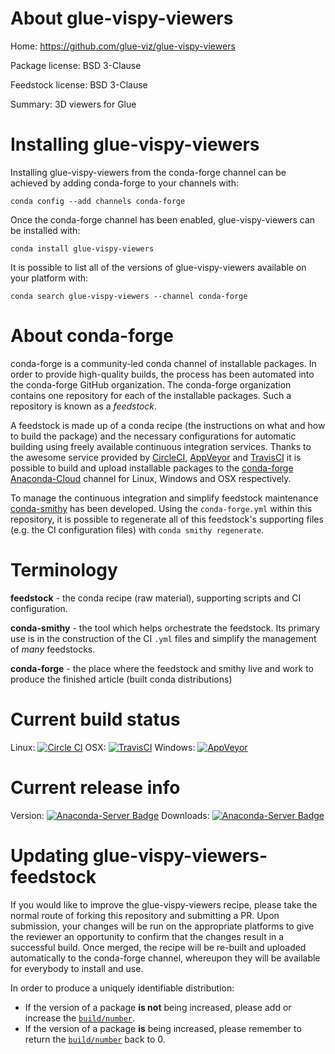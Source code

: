 About glue-vispy-viewers
========================

Home: https://github.com/glue-viz/glue-vispy-viewers

Package license: BSD 3-Clause

Feedstock license: BSD 3-Clause

Summary: 3D viewers for Glue



Installing glue-vispy-viewers
=============================

Installing glue-vispy-viewers from the conda-forge channel can be achieved by adding conda-forge to your channels with:

```
conda config --add channels conda-forge
```

Once the conda-forge channel has been enabled, glue-vispy-viewers can be installed with:

```
conda install glue-vispy-viewers
```

It is possible to list all of the versions of glue-vispy-viewers available on your platform with:

```
conda search glue-vispy-viewers --channel conda-forge
```


About conda-forge
=================

conda-forge is a community-led conda channel of installable packages.
In order to provide high-quality builds, the process has been automated into the
conda-forge GitHub organization. The conda-forge organization contains one repository 
for each of the installable packages. Such a repository is known as a *feedstock*.

A feedstock is made up of a conda recipe (the instructions on what and how to build
the package) and the necessary configurations for automatic building using freely
available continuous integration services. Thanks to the awesome service provided by
[CircleCI](https://circleci.com/), [AppVeyor](http://www.appveyor.com/)
and [TravisCI](https://travis-ci.org/) it is possible to build and upload installable
packages to the [conda-forge](https://anaconda.org/conda-forge)
[Anaconda-Cloud](http://docs.anaconda.org/) channel for Linux, Windows and OSX respectively.

To manage the continuous integration and simplify feedstock maintenance
[conda-smithy](http://github.com/conda-forge/conda-smithy) has been developed.
Using the ``conda-forge.yml`` within this repository, it is possible to regenerate all of
this feedstock's supporting files (e.g. the CI configuration files) with ``conda smithy regenerate``.


Terminology
===========

**feedstock** - the conda recipe (raw material), supporting scripts and CI configuration.

**conda-smithy** - the tool which helps orchestrate the feedstock.
                   Its primary use is in the construction of the CI ``.yml`` files
                   and simplify the management of *many* feedstocks.

**conda-forge** - the place where the feedstock and smithy live and work to
                  produce the finished article (built conda distributions)

Current build status
====================

Linux: [![Circle CI](https://circleci.com/gh/conda-forge/glue-vispy-viewers-feedstock.svg?style=svg)](https://circleci.com/gh/conda-forge/glue-vispy-viewers-feedstock)
OSX: [![TravisCI](https://travis-ci.org/conda-forge/glue-vispy-viewers-feedstock.svg?branch=master)](https://travis-ci.org/conda-forge/glue-vispy-viewers-feedstock) 
Windows: [![AppVeyor](https://ci.appveyor.com/api/projects/status/github/conda-forge/glue-vispy-viewers-feedstock?svg=True)](https://ci.appveyor.com/project/conda-forge/glue-vispy-viewers-feedstock/branch/master)

Current release info
====================
Version: [![Anaconda-Server Badge](https://anaconda.org/conda-forge/glue-vispy-viewers/badges/version.svg)](https://anaconda.org/conda-forge/glue-vispy-viewers)
Downloads: [![Anaconda-Server Badge](https://anaconda.org/conda-forge/glue-vispy-viewers/badges/downloads.svg)](https://anaconda.org/conda-forge/glue-vispy-viewers)


Updating glue-vispy-viewers-feedstock
=====================================

If you would like to improve the glue-vispy-viewers recipe, please take the normal
route of forking this repository and submitting a PR. Upon submission, your changes will
be run on the appropriate platforms to give the reviewer an opportunity to confirm that the
changes result in a successful build. Once merged, the recipe will be re-built and uploaded
automatically to the conda-forge channel, whereupon they will be available for everybody to
install and use.

In order to produce a uniquely identifiable distribution:
 * If the version of a package **is not** being increased, please add or increase
   the [``build/number``](http://conda.pydata.org/docs/building/meta-yaml.html#build-number-and-string). 
 * If the version of a package **is** being increased, please remember to return
   the [``build/number``](http://conda.pydata.org/docs/building/meta-yaml.html#build-number-and-string)
   back to 0.
